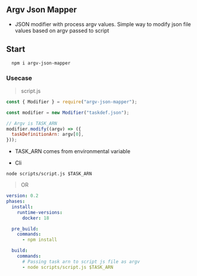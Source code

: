 ## Argv Json Mapper

- JSON modifier with process argv values. Simple way to modify json file values based on argv passed to script

## Start

```
  npm i argv-json-mapper
```

### Usecase

> script.js

```js
const { Modifier } = require("argv-json-mapper");

const modifier = new Modifier("taskdef.json");

// Argv is TASK_ARN
modifier.modify((argv) => ({
  taskDefinitionArn: argv[0],
}));
```

- TASK_ARN comes from environmental variable

- Cli

```
node scripts/script.js $TASK_ARN
```

> OR

```yml
version: 0.2
phases:
  install:
    runtime-versions:
      docker: 18

  pre_build:
    commands:
      - npm install

  build:
    commands:
      # Passing task arn to script js file as argv
      - node scripts/script.js $TASK_ARN
```
